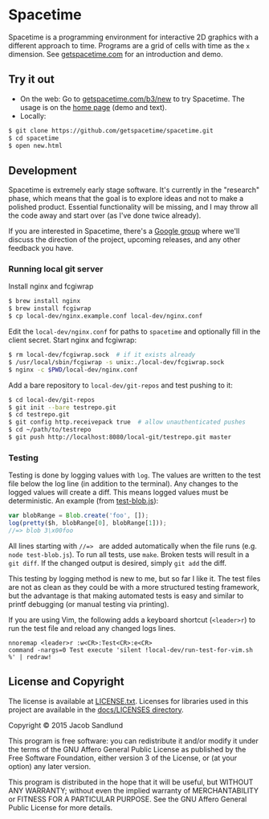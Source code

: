 # Spacetime

Spacetime is a programming environment for interactive 2D graphics with a different approach to time. Programs are a grid of cells with time as the `x` dimension. See [getspacetime.com](https://www.getspacetime.com) for an introduction and demo.

## Try it out

* On the web: Go to [getspacetime.com/b3/new](https://www.getspacetime.com/b3/new) to try Spacetime. The usage is on the [home page](https://www.getspacetime.com) (demo and text).
* Locally:

``` bash
$ git clone https://github.com/getspacetime/spacetime.git
$ cd spacetime
$ open new.html
```

## Development

Spacetime is extremely early stage software. It's currently in the "research" phase, which means that the goal is to explore ideas and not to make a polished product. Essential functionality will be missing, and I may throw all the code away and start over (as I've done twice already).

If you are interested in Spacetime, there's a [Google group](https://groups.google.com/forum/#!forum/spacetime-talk) where we'll discuss the direction of the project, upcoming releases, and any other feedback you have.

### Running local git server

Install nginx and fcgiwrap
``` bash
$ brew install nginx
$ brew install fcgiwrap
$ cp local-dev/nginx.example.conf local-dev/nginx.conf
```

Edit the `local-dev/nginx.conf` for paths to `spacetime` and optionally fill in the client secret. Start nginx and fcgiwrap:

``` bash
$ rm local-dev/fcgiwrap.sock  # if it exists already
$ /usr/local/sbin/fcgiwrap -s unix:./local-dev/fcgiwrap.sock
$ nginx -c $PWD/local-dev/nginx.conf
```

Add a bare repository to `local-dev/git-repos` and test pushing to it:

``` bash
$ cd local-dev/git-repos
$ git init --bare testrepo.git
$ cd testrepo.git
$ git config http.receivepack true  # allow unauthenticated pushes
$ cd ~/path/to/testrepo
$ git push http://localhost:8080/local-git/testrepo.git master
```

### Testing

Testing is done by logging values with `log`. The values are written to the test file below the log line (in addition to the terminal). Any changes to the logged values will create a diff. This means logged values must be deterministic. An example (from [test-blob.js](https://github.com/getspacetime/spacetime/blob/master/test/gitmem/test-blob.js)):

``` js
var blobRange = Blob.create('foo', []);
log(pretty($h, blobRange[0], blobRange[1]));
//=> blob 3\x00foo
```

All lines starting with `//=> ` are added automatically when the file runs (e.g. `node test-blob.js`). To run all tests, use `make`. Broken tests will result in a `git diff`. If the changed output is desired, simply `git add` the diff.

This testing by logging method is new to me, but so far I like it. The test files are not as clean as they could be with a more structured testing framework, but the advantage is that making automated tests is easy and similar to printf debugging (or manual testing via printing).

If you are using Vim, the following adds a keyboard shortcut (`<leader>r`) to run the test file and reload any changed logs lines.

``` vim
nnoremap <leader>r :w<CR>:Test<CR>:e<CR>
command -nargs=0 Test execute 'silent !local-dev/run-test-for-vim.sh %' | redraw!
```

## License and Copyright

The license is available at [LICENSE.txt](https://github.com/getspacetime/spacetime/blob/master/LICENSE.txt). Licenses for libraries used in this project are available in the [docs/LICENSES directory](https://github.com/getspacetime/spacetime/tree/master/docs/LICENSES).

Copyright &copy; 2015  Jacob Sandlund

This program is free software: you can redistribute it and/or modify
it under the terms of the GNU Affero General Public License as published by
the Free Software Foundation, either version 3 of the License, or
(at your option) any later version.

This program is distributed in the hope that it will be useful,
but WITHOUT ANY WARRANTY; without even the implied warranty of
MERCHANTABILITY or FITNESS FOR A PARTICULAR PURPOSE.  See the
GNU Affero General Public License for more details.
